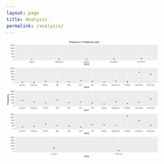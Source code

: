 ```yaml
---
layout: page
title: Analysis
permalink: /analysis/
---
```


<img src="assets/Rplot02.pdf" alt="Drawing" style="width: 400px;"/>  <br>
